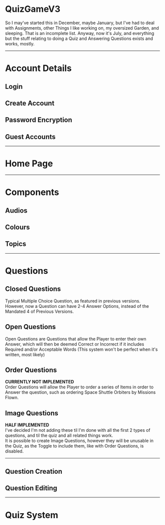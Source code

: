 # QuizGameV3

So I may've started this in December, maybe January, but I've had to deal with Assignments, other Things I like working on, my oversized Garden, and sleeping. That is an incomplete list.
Anyway, now it's July, and everything but the stuff relating to doing a Quiz and Answering Questions exists and works, mostly.

---

# Account Details
## Login
## Create Account
## Password Encryption
## Guest Accounts

---

# Home Page

---

# Components
## Audios
## Colours
## Topics

---

# Questions
## Closed Questions
Typical Multiple Choice Question, as featured in previous versions.<br/>
However, now a Question can have 2-4 Answer Options, instead of the Mandated 4 of Previous Versions.
## Open Questions
Open Questions are Questions that allow the Player to enter their own Answer, which will then be deemed Correct or Incorrect if it includes Required and/or Acceptable Words (This system won't be perfect when it's written, most likely)
## Order Questions
**CURRENTLY NOT IMPLEMENTED**<br/>
Order Questions will allow the Player to order a series of Items in order to Answer the question, such as ordering Space Shuttle Orbiters by Missions Flown.
## Image Questions
**HALF IMPLEMENTED**<br/>
I've decided I'm not adding these til I'm done with all the first 2 types of questions, and til the quiz and all related things work.<br/>
It is possible to create Image Questions, however they will be unusable in the Quiz, as the Toggle to include them, like with Order Questions, is disabled.

---

## Question Creation
## Question Editing

---

# Quiz System
